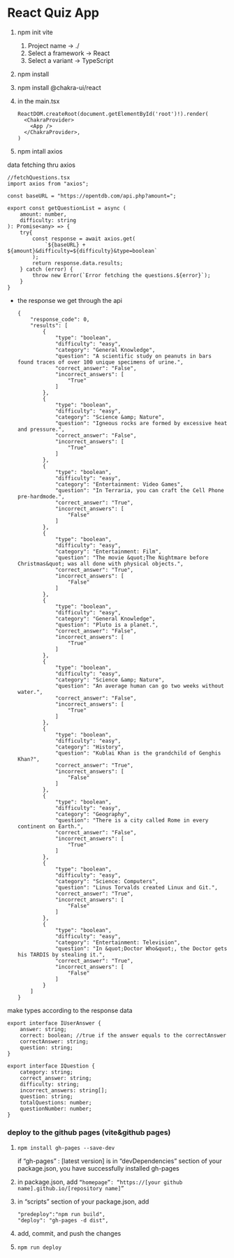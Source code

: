 # React Quiz App

1. npm init vite
    1. Project name → ./ 
    2. Select a framework → React
    3. Select a variant → TypeScript
2. npm install
3. npm install @chakra-ui/react
4. in the main.tsx
    
    ```tsx
    ReactDOM.createRoot(document.getElementById('root')!).render(
      <ChakraProvider>
        <App />
      </ChakraProvider>,
    )
    ```
    
5. npm intall axios

data fetching thru axios

```tsx
//fetchQuestions.tsx
import axios from "axios";

const baseURL = "https://opentdb.com/api.php?amount=";

export const getQuestionList = async (
    amount: number,
    difficulty: string
): Promise<any> => {
    try{
        const response = await axios.get(
            `${baseURL} + ${amount}&difficulty=${difficulty}&type=boolean`
        );
        return response.data.results;
    } catch (error) {
        throw new Error(`Error fetching the questions.${error}`);
    }
}
```

- the response we get through the api
    
    ```tsx
    {
        "response_code": 0,
        "results": [
            {
                "type": "boolean",
                "difficulty": "easy",
                "category": "General Knowledge",
                "question": "A scientific study on peanuts in bars found traces of over 100 unique specimens of urine.",
                "correct_answer": "False",
                "incorrect_answers": [
                    "True"
                ]
            },
            {
                "type": "boolean",
                "difficulty": "easy",
                "category": "Science &amp; Nature",
                "question": "Igneous rocks are formed by excessive heat and pressure.",
                "correct_answer": "False",
                "incorrect_answers": [
                    "True"
                ]
            },
            {
                "type": "boolean",
                "difficulty": "easy",
                "category": "Entertainment: Video Games",
                "question": "In Terraria, you can craft the Cell Phone pre-hardmode.",
                "correct_answer": "True",
                "incorrect_answers": [
                    "False"
                ]
            },
            {
                "type": "boolean",
                "difficulty": "easy",
                "category": "Entertainment: Film",
                "question": "The movie &quot;The Nightmare before Christmas&quot; was all done with physical objects.",
                "correct_answer": "True",
                "incorrect_answers": [
                    "False"
                ]
            },
            {
                "type": "boolean",
                "difficulty": "easy",
                "category": "General Knowledge",
                "question": "Pluto is a planet.",
                "correct_answer": "False",
                "incorrect_answers": [
                    "True"
                ]
            },
            {
                "type": "boolean",
                "difficulty": "easy",
                "category": "Science &amp; Nature",
                "question": "An average human can go two weeks without water.",
                "correct_answer": "False",
                "incorrect_answers": [
                    "True"
                ]
            },
            {
                "type": "boolean",
                "difficulty": "easy",
                "category": "History",
                "question": "Kublai Khan is the grandchild of Genghis Khan?",
                "correct_answer": "True",
                "incorrect_answers": [
                    "False"
                ]
            },
            {
                "type": "boolean",
                "difficulty": "easy",
                "category": "Geography",
                "question": "There is a city called Rome in every continent on Earth.",
                "correct_answer": "False",
                "incorrect_answers": [
                    "True"
                ]
            },
            {
                "type": "boolean",
                "difficulty": "easy",
                "category": "Science: Computers",
                "question": "Linus Torvalds created Linux and Git.",
                "correct_answer": "True",
                "incorrect_answers": [
                    "False"
                ]
            },
            {
                "type": "boolean",
                "difficulty": "easy",
                "category": "Entertainment: Television",
                "question": "In &quot;Doctor Who&quot;, the Doctor gets his TARDIS by stealing it.",
                "correct_answer": "True",
                "incorrect_answers": [
                    "False"
                ]
            }
        ]
    }
    ```
    

make types according to the response data

```tsx
export interface IUserAnswer {
    answer: string;
    correct: boolean; //true if the answer equals to the correctAnswer
    correctAnswer: string;
    question: string;
}

export interface IQuestion {
    category: string;
    correct_answer: string;
    difficulty: string;
    incorrect_answers: string[];
    question: string;
    totalQuestions: number;
    questionNumber: number;
}
```

### deploy to the github pages (vite&github pages)

1. `npm install gh-pages --save-dev`
    
    if “gh-pages” : [latest version] is in “devDependencies” section of your package.json, you have successfully installed gh-pages
    
2. in package.json, add `“homepage”: “https://[your github name].github.io/[repository name]”`
3. in “scripts” section of your package.json, add
    
    ```tsx
    "predeploy":"npm run build",
    "deploy": "gh-pages -d dist",
    ```
    
4. add, commit, and push the changes
5. `npm run deploy`